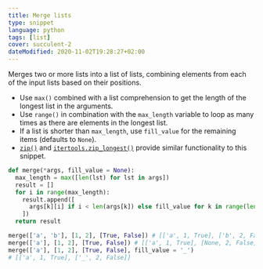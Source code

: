 ```yaml
---
title: Merge lists
type: snippet
language: python
tags: [list]
cover: succulent-2
dateModified: 2020-11-02T19:28:27+02:00
---
```


Merges two or more lists into a list of lists, combining elements from each of the input lists based on their positions.

- Use `max()` combined with a list comprehension to get the length of the longest list in the arguments.
- Use `range()` in combination with the `max_length` variable to loop as many times as there are elements in the longest list.
- If a list is shorter than `max_length`, use `fill_value` for the remaining items (defaults to `None`).
- [`zip()`](https://docs.python.org/3/library/functions.html#zip) and [`itertools.zip_longest()`](https://docs.python.org/3/library/itertools.html#itertools.zip_longest) provide similar functionality to this snippet.

```py
def merge(*args, fill_value = None):
  max_length = max([len(lst) for lst in args])
  result = []
  for i in range(max_length):
    result.append([
      args[k][i] if i < len(args[k]) else fill_value for k in range(len(args))
    ])
  return result
```

```py
merge(['a', 'b'], [1, 2], [True, False]) # [['a', 1, True], ['b', 2, False]]
merge(['a'], [1, 2], [True, False]) # [['a', 1, True], [None, 2, False]]
merge(['a'], [1, 2], [True, False], fill_value = '_')
# [['a', 1, True], ['_', 2, False]]
```
